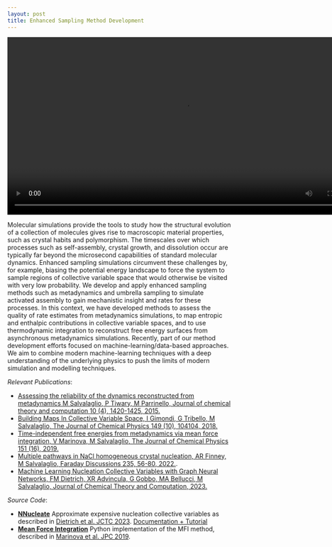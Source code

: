 ```yaml
---
layout: post
title: Enhanced Sampling Method Development
---
```


<video src="https://github.com/mme-ucl/mme-ucl.github.io/raw/main/images/MFI_movie.m4v" align="center" width="800px"/></video>

Molecular simulations provide the tools to study how the structural evolution of a collection of molecules gives rise to macroscopic material properties, such as crystal habits and polymorphism. The timescales over which processes such as self-assembly, crystal growth, and dissolution occur are typically far beyond the microsecond capabilities of standard molecular dynamics. Enhanced sampling simulations circumvent these challenges by, for example, biasing the potential energy landscape to force the system to sample regions of collective variable space that would otherwise be visited with very low probability. We develop and apply enhanced sampling methods such as metadynamics and umbrella sampling to simulate activated assembly to gain mechanistic insight and rates for these processes. 
In this context, we have developed methods to assess the quality of rate estimates from metadynamics simulations, to map entropic and enthalpic contributions in collective variable spaces, and to use thermodynamic integration to reconstruct free energy surfaces from asynchronous metadynamics simulations. 
Recently, part of our method development efforts focused on machine-learning/data-based approaches. We aim to combine modern machine-learning techniques with a deep understanding of the underlying physics to push the limits of modern simulation and modelling techniques.

_Relevant Publications_: 
- [Assessing the reliability of the dynamics reconstructed from metadynamics M Salvalaglio, P Tiwary, M Parrinello, Journal of chemical theory and computation 10 (4), 1420-1425, 2015.](https://pubs.acs.org/doi/abs/10.1021/ct500040r)
- [Building Maps In Collective Variable Space, I Gimondi, G Tribello, M Salvalaglio, The Journal of Chemical Physics 149 (10), 104104, 2018.](https://pubs.aip.org/aip/jcp/article/149/10/104104/196263)
- [Time-independent free energies from metadynamics via mean force integration, V Marinova, M Salvalaglio, The Journal of Chemical Physics 151 (16), 2019.](https://pubs.aip.org/aip/jcp/article/151/16/164115/1065327)
- [Multiple pathways in NaCl homogeneous crystal nucleation, AR Finney, M Salvalaglio, Faraday Discussions 235, 56-80, 2022.](https://pubs.rsc.org/en/content/articlehtml/2022/fd/d1fd00089f).
- [Machine Learning Nucleation Collective Variables with Graph Neural Networks, FM Dietrich, XR Advincula, G Gobbo, MA Bellucci, M Salvalaglio, Journal of Chemical Theory and Computation, 2023.](https://pubs.acs.org/doi/abs/10.1021/acs.jctc.3c00722)


_Source Code_: 
- [**NNucleate**](https://github.com/mme-ucl/NNucleate) Approximate expensive nucleation collective variables as described in [Dietrich et al. JCTC 2023](https://pubs.acs.org/doi/abs/10.1021/acs.jctc.3c00722). [Documentation + Tutorial](https://flofega.github.io/NNucleate/)
- [**Mean Force Integration**](https://github.com/mme-ucl/MFI) Python implementation of the MFI method, described in [Marinova et al. JPC 2019](https://pubs.aip.org/aip/jcp/article/151/16/164115/1065327).

